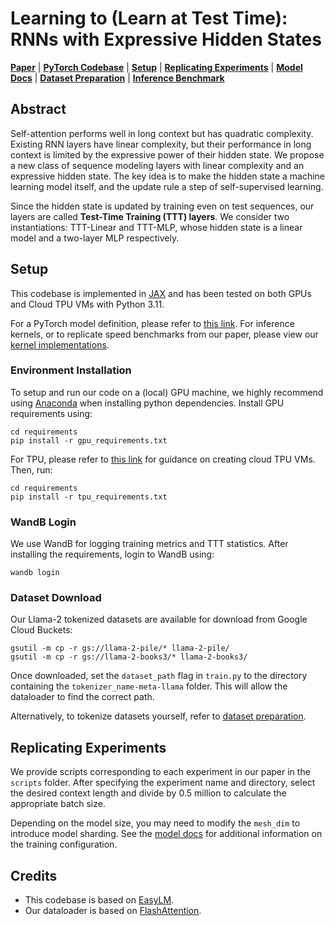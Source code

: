# Learning to (Learn at Test Time): RNNs with Expressive Hidden States
[**Paper**](https://arxiv.org/abs/2407.04620)
| [**PyTorch Codebase**](https://github.com/test-time-training/ttt-lm-pytorch)
| [**Setup**](#setup)
| [**Replicating Experiments**](#replicating-experiments)
| [**Model Docs**](ttt/README.md)
| [**Dataset Preparation**](ttt/dataloader/README.md)
| [**Inference Benchmark**](https://github.com/test-time-training/ttt-lm-kernels)

## Abstract
Self-attention performs well in long context but has quadratic complexity. Existing RNN layers
have linear complexity, but their performance in long context is limited by the expressive power
of their hidden state. We propose a new class of sequence modeling layers with linear complexity
and an expressive hidden state. The key idea is to make the hidden state a machine learning
model itself, and the update rule a step of self-supervised learning. 

Since the hidden state is updated by training even on test sequences, our layers are called **Test-Time Training (TTT) layers**.
We consider two instantiations: TTT-Linear and TTT-MLP, whose hidden state is a linear model
and a two-layer MLP respectively. 

## Setup
This codebase is implemented in [JAX](https://jax.readthedocs.io/en/latest/index.html) and has been tested on both GPUs and Cloud TPU VMs with Python 3.11. 

For a PyTorch model definition, please refer to [this link](https://github.com/test-time-training/ttt-lm-pytorch). For inference kernels, or to replicate speed benchmarks from our paper, please view our [kernel implementations](https://github.com/test-time-training/ttt-lm-kernels).

### Environment Installation
To setup and run our code on a (local) GPU machine, we highly recommend using [Anaconda](https://anaconda.com/download) when installing python dependencies. Install GPU requirements using:
```
cd requirements
pip install -r gpu_requirements.txt
```

For TPU, please refer to [this link](https://cloud.google.com/tpu/docs/quick-starts) for guidance on creating cloud TPU VMs. Then, run:
```
cd requirements
pip install -r tpu_requirements.txt
```

### WandB Login
We use WandB for logging training metrics and TTT statistics. After installing the requirements, login to WandB using:
```
wandb login
```


### Dataset Download
Our Llama-2 tokenized datasets are available for download from Google Cloud Buckets:

```
gsutil -m cp -r gs://llama-2-pile/* llama-2-pile/
gsutil -m cp -r gs://llama-2-books3/* llama-2-books3/
```

Once downloaded, set the `dataset_path` flag in `train.py` to the directory containing the `tokenizer_name-meta-llama` folder. This will allow the dataloader to find the correct path. 

Alternatively, to tokenize datasets yourself, refer to [dataset preparation](ttt/dataloader/README.md).

## Replicating Experiments
We provide scripts corresponding to each experiment in our paper in the `scripts` folder. After specifying the experiment name and directory, select the desired context length and divide by 0.5 million to calculate the appropriate batch size. 

Depending on the model size, you may need to modify the `mesh_dim` to introduce model sharding. See the [model docs](ttt/README.md) for additional information on the training configuration.

## Credits
* This codebase is based on [EasyLM](https://github.com/young-geng/EasyLM).
* Our dataloader is based on [FlashAttention](https://github.com/Dao-AILab/flash-attention/tree/main/training).
